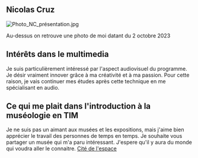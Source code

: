 ## Nicolas Cruz

![Photo_NC_présentation.jpg](https://github.com/PerformX2/H24_V11_inspirations_CRUZ/blob/main/semaine_01/Photo_NC_pr%C3%A9sentation.jpg)

Au-dessus on retrouve une photo de moi datant du 2 octobre 2023

## Intérêts dans le multimedia 
Je suis particulièrement intéressé par l'aspect audiovisuel du programme. Je désir vraiment innover grâce à ma créativité et à ma passion. Pour cette raison, je vais continuer mes études après cette technique en me spécialisant en audio.

## Ce qui me plait dans l'introduction à la muséologie en TIM

Je ne suis pas un aimant aux musées et les expositions, mais j'aime bien apprécier le travail des personnes de temps en temps. Je souhaite vous partager un musée qui m'a paru intéressant. J'espere qu'il y aura du monde qui voudra aller le connaitre. 
[Cité de l'espace](https://en.cite-espace.com)
